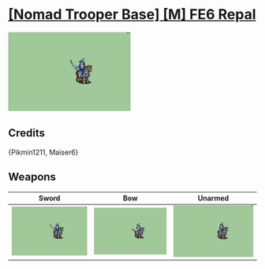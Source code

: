 # [\[Nomad Trooper Base\] \[M\] FE6 Repal](./)
 

<img src="./1.%20Sword/Sword_000.png" alt="[Nomad Trooper Base] [M] FE6 Repal standing" />

## Credits

{Pikmin1211, Maiser6}

## Weapons
 

|Sword |Bow |Unarmed |
|  :---: | :---: | :---: |
| <img alt="Sword animation" src="./1.%20Sword/Sword.gif" /> | <img alt="Bow animation" src="./5.%20Bow/Bow.gif" /> | <img alt="Unarmed animation" src="./8.%20Unarmed/Unarmed.gif" /> |
